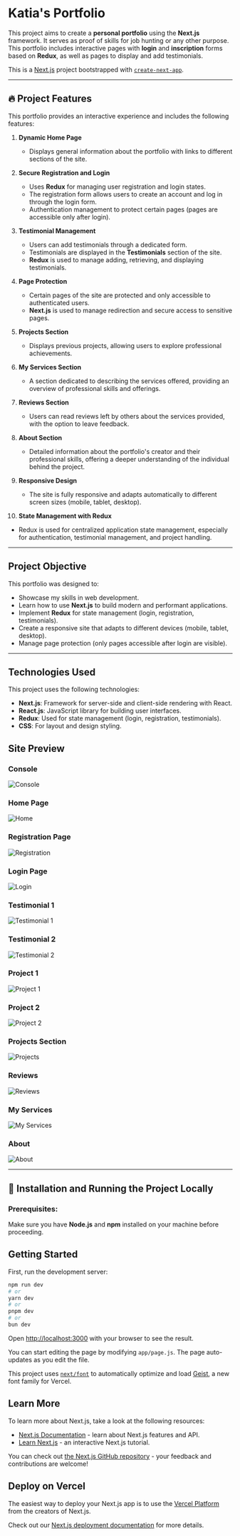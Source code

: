 
# Katia's Portfolio 

This project aims to create a **personal portfolio** using the **Next.js** framework. It serves as proof of skills for job hunting or any other purpose. This portfolio includes interactive pages with **login** and **inscription** forms based on **Redux**, as well as pages to display and add testimonials.
 
This is a [Next.js](https://nextjs.org) project bootstrapped with [`create-next-app`](https://nextjs.org/docs/app/api-reference/cli/create-next-app).

---

## 🔥 Project Features

This portfolio provides an interactive experience and includes the following features:

1. **Dynamic Home Page**  
   - Displays general information about the portfolio with links to different sections of the site.

2. **Secure Registration and Login**  
   - Uses **Redux** for managing user registration and login states.  
   - The registration form allows users to create an account and log in through the login form.  
   - Authentication management to protect certain pages (pages are accessible only after login).

3. **Testimonial Management**  
   - Users can add testimonials through a dedicated form.  
   - Testimonials are displayed in the **Testimonials** section of the site.  
   - **Redux** is used to manage adding, retrieving, and displaying testimonials.

4. **Page Protection**  
   - Certain pages of the site are protected and only accessible to authenticated users.  
   - **Next.js** is used to manage redirection and secure access to sensitive pages.

5. **Projects Section**  
   - Displays previous projects, allowing users to explore professional achievements.  
   

6. **My Services Section**  
   - A section dedicated to describing the services offered, providing an overview of professional skills and offerings.

7. **Reviews Section**  
   - Users can read reviews left by others about the services provided, with the option to leave feedback.

8. **About Section**  
   - Detailed information about the portfolio's creator and their professional skills, offering a deeper understanding of the individual behind the project.

9. **Responsive Design**  
   - The site is fully responsive and adapts automatically to different screen sizes (mobile, tablet, desktop).

10. **State Management with Redux**  
   - Redux is used for centralized application state management, especially for authentication, testimonial management, and project handling.

---

## Project Objective

This portfolio was designed to:

- Showcase my skills in web development.
- Learn how to use **Next.js** to build modern and performant applications.
- Implement **Redux** for state management (login, registration, testimonials).
- Create a responsive site that adapts to different devices (mobile, tablet, desktop).
- Manage page protection (only pages accessible after login are visible).

---

##  Technologies Used

This project uses the following technologies:

- **Next.js**: Framework for server-side and client-side rendering with React.
- **React.js**: JavaScript library for building user interfaces.
- **Redux**: Used for state management (login, registration, testimonials).
- **CSS**: For layout and design styling.
 

 ##  Site Preview

### Console

![Console](public\screenshots\console.png)


### Home Page

![Home](public\screenshots\acceuil.png)

### Registration Page

![Registration](public\screenshots\inscription.png)

### Login Page

![Login](public\screenshots\connexion.png)

### Testimonial 1

![Testimonial 1](public\screenshots\temoignage1.png)

### Testimonial 2

![Testimonial 2](public\screenshots\temoignage2.png)

### Project 1

![Project 1](public\screenshots\projet1.png)

### Project 2

![Project 2](public\screenshots\projet2.png)

### Projects Section

![Projects](public\screenshots\projets.png)

### Reviews

![Reviews](public\screenshots\avis.png)

### My Services

![My Services](public\screenshots\messervices.png)

### About

![About](public\screenshots\apropos.png)


---

## 🚀 Installation and Running the Project Locally

### Prerequisites:

Make sure you have **Node.js** and **npm** installed on your machine before proceeding.

## Getting Started

First, run the development server:

```bash
npm run dev
# or
yarn dev
# or
pnpm dev
# or
bun dev
```

Open [http://localhost:3000](http://localhost:3000) with your browser to see the result.

You can start editing the page by modifying `app/page.js`. The page auto-updates as you edit the file.

This project uses [`next/font`](https://nextjs.org/docs/app/building-your-application/optimizing/fonts) to automatically optimize and load [Geist](https://vercel.com/font), a new font family for Vercel.

## Learn More

To learn more about Next.js, take a look at the following resources:

- [Next.js Documentation](https://nextjs.org/docs) - learn about Next.js features and API.
- [Learn Next.js](https://nextjs.org/learn) - an interactive Next.js tutorial.

You can check out [the Next.js GitHub repository](https://github.com/vercel/next.js) - your feedback and contributions are welcome!

## Deploy on Vercel

The easiest way to deploy your Next.js app is to use the [Vercel Platform](https://vercel.com/new?utm_medium=default-template&filter=next.js&utm_source=create-next-app&utm_campaign=create-next-app-readme) from the creators of Next.js.

Check out our [Next.js deployment documentation](https://nextjs.org/docs/app/building-your-application/deploying) for more details.
